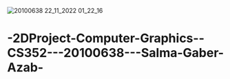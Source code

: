 ![20100638 22_11_2022 01_22_16](https://user-images.githubusercontent.com/115902814/203249029-78bf0d5b-4a67-4620-a9d7-0850f7136b5f.png)
# -2DProject-Computer-Graphics--CS352---20100638---Salma-Gaber-Azab-

